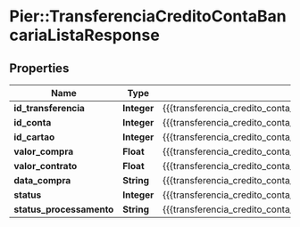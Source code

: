 # Pier::TransferenciaCreditoContaBancariaListaResponse

## Properties
Name | Type | Description | Notes
------------ | ------------- | ------------- | -------------
**id_transferencia** | **Integer** | {{{transferencia_credito_conta_bancaria_lista_response_id_transferencia_value}}} | [optional] 
**id_conta** | **Integer** | {{{transferencia_credito_conta_bancaria_lista_response_id_conta_value}}} | [optional] 
**id_cartao** | **Integer** | {{{transferencia_credito_conta_bancaria_lista_response_id_cartao_value}}} | [optional] 
**valor_compra** | **Float** | {{{transferencia_credito_conta_bancaria_lista_response_valor_compra_value}}} | [optional] 
**valor_contrato** | **Float** | {{{transferencia_credito_conta_bancaria_lista_response_valor_contrato_value}}} | [optional] 
**data_compra** | **String** | {{{transferencia_credito_conta_bancaria_lista_response_data_compra_value}}} | [optional] 
**status** | **Integer** | {{{transferencia_credito_conta_bancaria_lista_response_status_value}}} | [optional] 
**status_processamento** | **String** | {{{transferencia_credito_conta_bancaria_lista_response_status_processamento_value}}} | [optional] 


